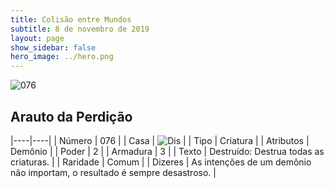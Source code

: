 ```yaml
---
title: Colisão entre Mundos
subtitle: 8 de novembro de 2019
layout: page
show_sidebar: false
hero_image: ../hero.png
---
```


![076](https://cdn.keyforgegame.com/media/card_front/pt/452_076_W86J2V57FF7C_pt.png)

## Arauto da Perdição

|----|----|
| Número | 076 |
| Casa | ![Dis](https://archonarcana.com/images/thumb/e/e8/Dis.png/22px-Dis.png "Dis") |
| Tipo | Criatura |
| Atributos | Demônio |
| Poder | 2 |
| Armadura | 3 |
| Texto | Destruído: Destrua todas as criaturas. |
| Raridade | Comum |
| Dizeres | As intenções de um demônio não importam,  o resultado é sempre desastroso. |
